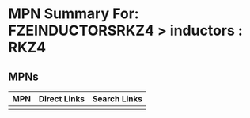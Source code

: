 



# MPN Summary For: FZEINDUCTORSRKZ4 > inductors : RKZ4

## MPNs
  

|MPN|Direct Links|Search Links|
| :--- | :--- | :--- |
||||
